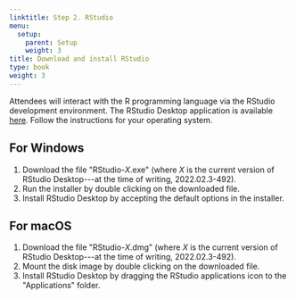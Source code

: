 ```yaml
---
linktitle: Step 2. RStudio
menu:
  setup:
    parent: Setup
    weight: 3
title: Download and install RStudio
type: book
weight: 3
---
```




Attendees will interact with the R programming language via the RStudio
development environment. The RStudio Desktop application is available
[here](https://rstudio.com/products/rstudio/download/#download). Follow the
instructions for your operating system.

## For Windows
1. Download the file "RStudio-_X_.exe" (where _X_ is the current version of
   RStudio Desktop---at the time of writing, 2022.02.3-492).
2. Run the installer by double clicking on the downloaded file.
3. Install RStudio Desktop by accepting the default options in the installer.

## For macOS
1. Download the file "RStudio-_X_.dmg" (where _X_ is the current version of
   RStudio Desktop---at the time of writing, 2022.02.3-492).
2. Mount the disk image by double clicking on the downloaded file.
3. Install RStudio Desktop by dragging the RStudio applications icon to the
   "Applications" folder.
